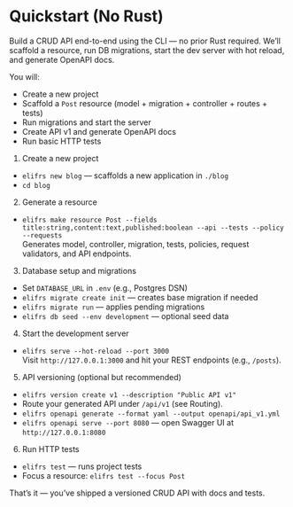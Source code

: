 # Quickstart (No Rust)

Build a CRUD API end-to-end using the CLI — no prior Rust required. We’ll scaffold a resource, run DB migrations, start the dev server with hot reload, and generate OpenAPI docs.

You will:
- Create a new project
- Scaffold a `Post` resource (model + migration + controller + routes + tests)
- Run migrations and start the server
- Create API v1 and generate OpenAPI docs
- Run basic HTTP tests

1) Create a new project

- `elifrs new blog` — scaffolds a new application in `./blog`
- `cd blog`

2) Generate a resource

- `elifrs make resource Post --fields title:string,content:text,published:boolean --api --tests --policy --requests`  
  Generates model, controller, migration, tests, policies, request validators, and API endpoints.

3) Database setup and migrations

- Set `DATABASE_URL` in `.env` (e.g., Postgres DSN)
- `elifrs migrate create init` — creates base migration if needed
- `elifrs migrate run` — applies pending migrations
- `elifrs db seed --env development` — optional seed data

4) Start the development server

- `elifrs serve --hot-reload --port 3000`  
  Visit `http://127.0.0.1:3000` and hit your REST endpoints (e.g., `/posts`).

5) API versioning (optional but recommended)

- `elifrs version create v1 --description "Public API v1"`
- Route your generated API under `/api/v1` (see Routing).  
- `elifrs openapi generate --format yaml --output openapi/api_v1.yml`
- `elifrs openapi serve --port 8080` — open Swagger UI at `http://127.0.0.1:8080`

6) Run HTTP tests

- `elifrs test` — runs project tests  
- Focus a resource: `elifrs test --focus Post`

That’s it — you’ve shipped a versioned CRUD API with docs and tests.
